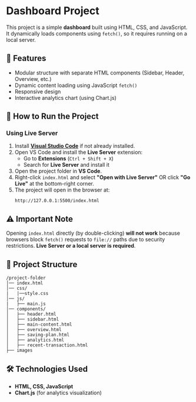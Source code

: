 # Dashboard Project

This project is a simple **dashboard** built using HTML, CSS, and JavaScript. It dynamically loads components using `fetch()`, so it requires running on a local server.

## 📌 Features
- Modular structure with separate HTML components (Sidebar, Header, Overview, etc.)
- Dynamic content loading using JavaScript `fetch()`
- Responsive design
- Interactive analytics chart (using Chart.js)

## 🚀 How to Run the Project

### Using Live Server 
1. Install **[Visual Studio Code](https://code.visualstudio.com/)** if not already installed.
2. Open VS Code and install the **Live Server** extension:
   - Go to **Extensions** (`Ctrl + Shift + X`)
   - Search for **Live Server** and install it
3. Open the project folder in **VS Code**.
4. Right-click `index.html` and select **"Open with Live Server"** OR click **"Go Live"** at the bottom-right corner.
5. The project will open in the browser at:
   ```
   http://127.0.0.1:5500/index.html
   ```
## ⚠️ Important Note
Opening `index.html` directly (by double-clicking) **will not work** because browsers block `fetch()` requests to `file://` paths due to security restrictions. **Live Server or a local server is required**.

## 📂 Project Structure
```
/project-folder
│── index.html
│── css/
|   |──style.css
│── js/
|   ├── main.js
│── components/
│   ├── header.html
│   ├── sidebar.html
│   ├── main-content.html
│   ├── overview.html
│   ├── saving-plan.html
│   ├── analytics.html
│   ├── recent-transaction.html
├── images
```

## 🛠️ Technologies Used
- **HTML, CSS, JavaScript**
- **Chart.js** (for analytics visualization)

